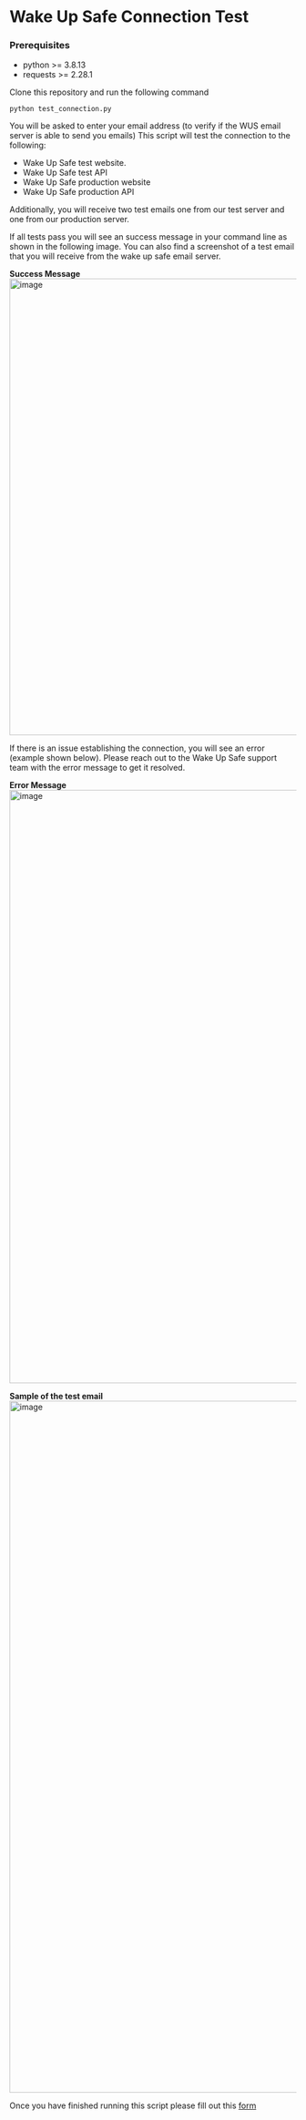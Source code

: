 # Wake Up Safe Connection Test

### Prerequisites

- python >= 3.8.13
- requests >= 2.28.1

Clone this repository and run the following command
```
python test_connection.py
````

You will be asked to enter your email address (to verify if the WUS email server is able to send you emails) 
This script will test the connection to the following:
- Wake Up Safe test website. 
- Wake Up Safe test API
- Wake Up Safe production website
- Wake Up Safe production API

Additionally, you will receive two test emails one from our test server and one from our production server. 

If all tests pass you will see an success message in your command line as shown in the following image. You can also find a screenshot of a test email that you will receive from the wake up safe email server. 

**Success Message**<br>
<img width="802" alt="image" src="https://user-images.githubusercontent.com/23667069/210029788-30f79fc8-ab30-48b1-94b9-67bb32fe7db6.png">

If there is an issue establishing the connection, you will see an error (example shown below). Please reach out to the Wake Up Safe support team with the error message to get it resolved. 

**Error Message**
<img width="1042" alt="image" src="https://user-images.githubusercontent.com/23667069/210029662-b7f40d91-cfbc-4fea-8fc9-a032363bcc4c.png">

**Sample of the test email**
<img width="1215" alt="image" src="https://user-images.githubusercontent.com/23667069/210497848-33286280-c05d-418e-a1e7-b8d9d4f5688a.png">



Once you have finished running this script please fill out this <a href="https://forms.gle/TSxQupnFK53GmEBz7" target="_blank">form</a>
